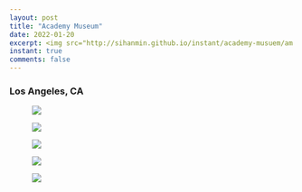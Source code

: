 ```yaml
---
layout: post
title: "Academy Museum"
date: 2022-01-20
excerpt: <img src="http://sihanmin.github.io/instant/academy-musuem/am.jpg">
instant: true
comments: false
---
```


### Los Angeles, CA

<figure>
	<a href="http://sihanmin.github.io/instant/academy-musuem/am.jpg"><img src="http://sihanmin.github.io/instant/academy-musuem/am.jpg"></a>
</figure>

<figure>
	<a href="http://sihanmin.github.io/instant/academy-musuem/1.jpg"><img src="http://sihanmin.github.io/instant/academy-museum/1.jpg"></a>
</figure>
<figure>
	<a href="http://sihanmin.github.io/instant/academy-museum/2.jpg"><img src="http://sihanmin.github.io/instant/academy-museum/2.jpg"></a>
</figure>
<figure>
	<a href="http://sihanmin.github.io/instant/academy-museum/3.jpg"><img src="http://sihanmin.github.io/instant/academy-museum/3.jpg"></a>
</figure>
<figure>
	<a href="http://sihanmin.github.io/instant/academy-museum/4.jpg"><img src="http://sihanmin.github.io/instant/academy-museum/4.jpg"></a>
</figure>
